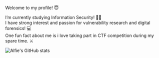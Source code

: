 Welcome to my profile! 😇

I’m currently studying Information Security! 👨‍💻 <br>
I have strong interest and passion for vulnerability research and digital forensics! 💻 <br>
One fun fact about me is i love taking part in CTF competition during my spare time. ⚔️ 

![Alfie's GitHub stats](https://github-readme-stats.vercel.app/api?username=iRevivalx&show_icons=true)

<!--
**iRevivalx/iRevivalx** is a ✨ _special_ ✨ repository because its `README.md` (this file) appears on your GitHub profile.
-->
